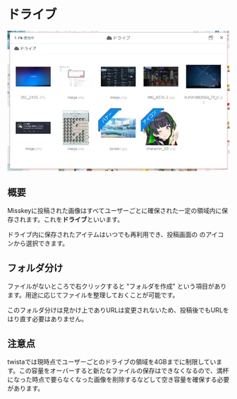 # ドライブ

![drive](./drive.png)

## 概要
Misskeyに投稿された画像はすべてユーザーごとに確保された一定の領域内に保存されます。これを**ドライブ**といいます。

ドライブ内に保存されたアイテムはいつでも再利用でき、投稿画面の <span class="fal fa-cloud"></span> のアイコンから選択できます。

## フォルダ分け
ファイルがないところで右クリックすると "フォルダを作成" という項目があります。用途に応じてファイルを整理しておくことが可能です。

このフォルダ分けは見かけ上でありURLは変更されないため、投稿後でもURLをはり直す必要はありません。

## 注意点

twistaでは現時点でユーザーごとのドライブの領域を4GBまでに制限しています。この容量をオーバーすると新たなファイルの保存はできなくなるので、満杯になった時点で要らなくなった画像を削除するなどして空き容量を確保する必要があります。
